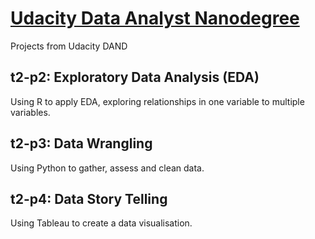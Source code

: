 # [Udacity Data Analyst Nanodegree](https://www.udacity.com/course/data-analyst-nanodegree--nd002)

Projects from Udacity DAND

## t2-p2: Exploratory Data Analysis (EDA)

Using R to apply EDA, exploring relationships in one variable
to multiple variables.

## t2-p3: Data Wrangling

Using Python to gather, assess and clean data.

## t2-p4: Data Story Telling

Using Tableau to create a data visualisation.
